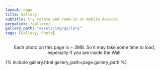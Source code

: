 ```yaml
---
layout: page
title: Gallery
subtitle: try rotate and room-in on mobile devices
permalink: /gallery/
gallery_path: "assets/img/gallery"
tags: [Gallery, Photo]
---
```


<p style="text-align: center;">
Each photo on this page is ~ 3MB. So it may take some time to load, especially if you are inside the Wall. 
</p>

{% include gallery.html gallery_path=page.gallery_path %}